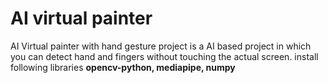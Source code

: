 # AI virtual painter
AI Virtual painter with hand gesture project is a AI based project in which you can detect hand and fingers without touching the actual screen.
install following libraries
**opencv-python,
mediapipe,
numpy**
